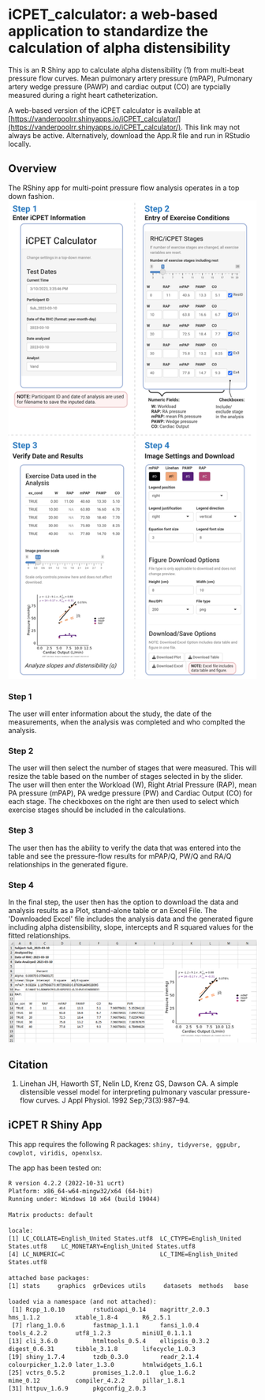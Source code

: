 # iCPET_calculator: a web-based application to standardize the calculation of alpha distensibility
This is an R Shiny app to calculate alpha distensibility (1) from multi-beat pressure flow curves. Mean pulmonary artery pressure (mPAP), Pulmonary artery wedge pressure (PAWP) and cardiac output (CO) are typcially measured during a right heart catheterization.  

A web-based version of the iCPET calculator is available at [https://vanderpoolrr.shinyapps.io/iCPET_calculator/](https://vanderpoolrr.shinyapps.io/iCPET_calculator/). This link may not always be active. Alternatively, download the App.R file and run in RStudio locally. 

## Overview
The RShiny app for multi-point pressure flow analysis operates in a top down fashion. 
![iCPET calculator analysis steps](RShiny%20iCPET%20calculator.png)
### Step 1
The user will enter information about the study, the date of the measurements, when the analysis was completed and who complted the analysis. 
### Step 2
The user will then select the number of stages that were measured. This will resize the table based on the number of stages selected in by the slider. The user will then enter the Workload (W), Right Atrial Pressure (RAP), mean PA pressure (mPAP), PA wedge pressure (PW) and Cardiac Output (CO) for each stage. The checkboxes on the right are then used to select which exercise stages should be included in the calculations. 
### Step 3
The user then has the ability to verify the data that was entered into the table and see the pressure-flow results for mPAP/Q, PW/Q and RA/Q relationships in the generated figure. 

### Step 4 
In the final step, the user then has the option to download the data and analysis results as a Plot, stand-alone table or an Excel File. The 'Downloaded Excel' file includes the analysis data and the generated figure including alpha distensibility, slope, intercepts and R squared values for the fitted relationships. 
![Example Excel Output from the iCPET Calculator](Example%20Excel%20Output.PNG)

## Citation
1. Linehan JH, Haworth ST, Nelin LD, Krenz GS, Dawson CA. A simple distensible vessel model for interpreting pulmonary vascular pressure-flow curves. J Appl Physiol. 1992 Sep;73(3):987–94. 

## iCPET R Shiny App
This app requires the following R packages: `shiny, tidyverse, ggpubr, cowplot, viridis, openxlsx`. 

The app has been tested on: 
```
R version 4.2.2 (2022-10-31 ucrt) 
Platform: x86_64-w64-mingw32/x64 (64-bit) 
Running under: Windows 10 x64 (build 19044) 
 
Matrix products: default 
 
locale: 
[1] LC_COLLATE=English_United States.utf8  LC_CTYPE=English_United States.utf8    LC_MONETARY=English_United States.utf8 
[4] LC_NUMERIC=C                           LC_TIME=English_United States.utf8     
 
attached base packages: 
[1] stats     graphics  grDevices utils     datasets  methods   base      
 
loaded via a namespace (and not attached): 
 [1] Rcpp_1.0.10        rstudioapi_0.14    magrittr_2.0.3     hms_1.1.2          xtable_1.8-4       R6_2.5.1           
 [7] rlang_1.0.6        fastmap_1.1.1      fansi_1.0.4        tools_4.2.2        utf8_1.2.3         miniUI_0.1.1.1     
[13] cli_3.6.0          htmltools_0.5.4    ellipsis_0.3.2     digest_0.6.31      tibble_3.1.8       lifecycle_1.0.3    
[19] shiny_1.7.4        tzdb_0.3.0         readr_2.1.4        colourpicker_1.2.0 later_1.3.0        htmlwidgets_1.6.1  
[25] vctrs_0.5.2        promises_1.2.0.1   glue_1.6.2         mime_0.12          compiler_4.2.2     pillar_1.8.1       
[31] httpuv_1.6.9       pkgconfig_2.0.3
```
